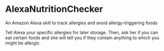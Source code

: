 # AlexaNutritionChecker
An Amazon Alexa skill to track allergies and avoid allergy-triggering foods

Tell Alexa your specific allergies for later storage. Then, ask her if you can eat certain foods and she will tell you if they contain anything to which you might be allergic. 
